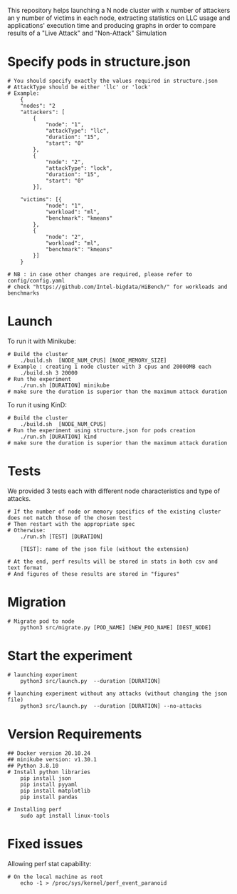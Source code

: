 This repository helps launching a N node cluster with x number of attackers an y number of victims in each node, extracting statistics on LLC usage and applications' execution time and producing graphs in order to compare results of a "Live Attack" and "Non-Attack" Simulation

# Specify pods in structure.json
```console
# You should specify exactly the values required in structure.json
# AttackType should be either 'llc' or 'lock'
# Example:
    {
    "nodes": "2
    "attackers": [ 
        {
            "node": "1",
            "attackType": "llc",
            "duration": "15",
            "start": "0"
        },
        {
            "node": "2",
            "attackType": "lock",
            "duration": "15",
            "start": "0"
        }],

    "victims": [{
            "node": "1",
            "workload": "ml",
            "benchmark": "kmeans"
        },
        {
            "node": "2",
            "workload": "ml",
            "benchmark": "kmeans"
        }]
    }

# NB : in case other changes are required, please refer to  config/config.yaml
# check "https://github.com/Intel-bigdata/HiBench/" for workloads and benchmarks
```

# Launch

To run it with Minikube:
```console
# Build the cluster
    ./build.sh  [NODE_NUM_CPUS] [NODE_MEMORY_SIZE]
# Example : creating 1 node cluster with 3 cpus and 20000MB each
    ./build.sh 3 20000
# Run the experiment
    ./run.sh [DURATION] minikube
# make sure the duration is superior than the maximum attack duration
```
To run it using KinD:
```console
# Build the cluster
    ./build.sh  [NODE_NUM_CPUS]
# Run the experiment using structure.json for pods creation
    ./run.sh [DURATION] kind
# make sure the duration is superior than the maximum attack duration
```

# Tests
We provided 3 tests each with different node characteristics and type of attacks.
```console
# If the number of node or memory specifics of the existing cluster does not match those of the chosen test
# Then restart with the appropriate spec
# Otherwise: 
    ./run.sh [TEST] [DURATION]
    
    [TEST]: name of the json file (without the extension)
    
# At the end, perf results will be stored in stats in both csv and text format 
# And figures of these results are stored in "figures" 
```
# Migration 
```console
# Migrate pod to node
    python3 src/migrate.py [POD_NAME] [NEW_POD_NAME] [DEST_NODE]

```
# Start the experiment 
```console
# launching experiment
    python3 src/launch.py  --duration [DURATION]

# launching experiment without any attacks (without changing the json file)
    python3 src/launch.py  --duration [DURATION] --no-attacks
```

# Version Requirements
```console
## Docker version 20.10.24
## minikube version: v1.30.1
## Python 3.8.10
# Install python libraries
    pip install json
    pip install pyyaml
    pip install matplotlib
    pip install pandas
    
# Installing perf
    sudo apt install linux-tools
```
# Fixed issues
Allowing perf stat capability:
```console
# On the local machine as root
    echo -1 > /proc/sys/kernel/perf_event_paranoid
```
